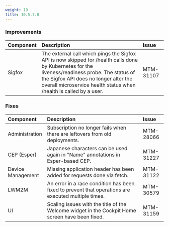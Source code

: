 ```yaml
---
weight: 19
title: 10.5.7.8
--- 
```

### Improvements

<table>
<colgroup>
<col style="width: 15%;">
<col style="width: 70%;">
<col style="width: 15%;">
</colgroup>
<thead>
<tr>
<th style="text-align:left">Component</th>
<th style="text-align:left">Description</th>
<th style="text-align:left">Issue</th>
</tr>
</thead>
<tbody>
<tr>
<td style="text-align:left">Sigfox</td>
<td style="text-align:left">The external call which pings the Sigfox API is now skipped for /health calls done by Kubernetes for the liveness/readiness probe. The status of the Sigfox API does no longer alter the overall microservice health status when /health is called by a user.</td>
<td style="text-align:left">MTM-31107</td>
</tr>
<tr>
</tbody>
</table>

 
### Fixes

<table>
<colgroup>
<col style="width: 15%;">
<col style="width: 70%;">
<col style="width: 15%;">
</colgroup>
<thead>
<tr>
<th style="text-align:left">Component</th>
<th style="text-align:left">Description</th>
<th style="text-align:left">Issue</th>
</tr>
</thead>
<tbody>
<tr>
<td style="text-align:left">Administration</td>
<td style="text-align:left">Subscription no longer fails when there are leftovers from old deployments.</td>
<td style="text-align:left">MTM-28066</td>
</tr>
<tr>
<td style="text-align:left">CEP (Esper)</td>
<td style="text-align:left">Japanese characters can be used again in "Name" annotations in Esper-based CEP.</td>
<td style="text-align:left">MTM-31227</td>
</tr>
<tr>
<td style="text-align:left">Device Management</td>
<td style="text-align:left">Missing application header has been added for requests done via fetch.</td>
<td style="text-align:left">MTM-31122</td>
</tr>
<tr>
<td style="text-align:left">LWM2M</td>
<td style="text-align:left">An error in a race condition has been fixed to prevent that operations are executed multiple times.</td>
<td style="text-align:left">MTM-30579</td>
</tr>
<tr>
<td style="text-align:left">UI</td>
<td style="text-align:left">Scaling issues with the title of the Welcome widget in the Cockpit Home screen have been fixed.</td>
<td style="text-align:left">MTM-31159</td>
</tr>
</tbody>
</table>

 



